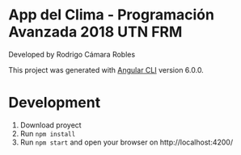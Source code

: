 # App del Clima - Programación Avanzada 2018 UTN FRM

Developed by Rodrigo Cámara Robles

This project was generated with [Angular CLI](https://github.com/angular/angular-cli) version 6.0.0.

# Development

1) Download proyect
2) Run `npm install`
3) Run `npm start` and open your browser on http://localhost:4200/ 